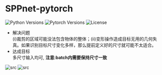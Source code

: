 # SPPnet-pytorch
![Python Versions](https://img.shields.io/pypi/pyversions/deepctr.svg)
![Pytorch Versions](https://img.shields.io/badge/Pytorh-1.2+-blue.svg)
![License](https://img.shields.io/github/license/shenweichen/deepctr.svg)


- 解决问题    
(i)裁剪的区域可能没法包含物体的整体；(ii)变形操作造成目标无用的几何失真。如果识别目标尺寸变化多样，那么提前定义好的尺寸就可能不太适合。
- 达成目标    
多尺寸输入均可, **注意:batch内需要保持尺寸一致**

 ![src](https://pic2.zhimg.com/v2-afe72d10317ba82d6c5f3e9a8c3965ac_1440w.jpg)
 ![src](https://pic4.zhimg.com/v2-fc1c5babbbb0dfb0e69cb9d7a8ed4ccf_r.jpg) 
